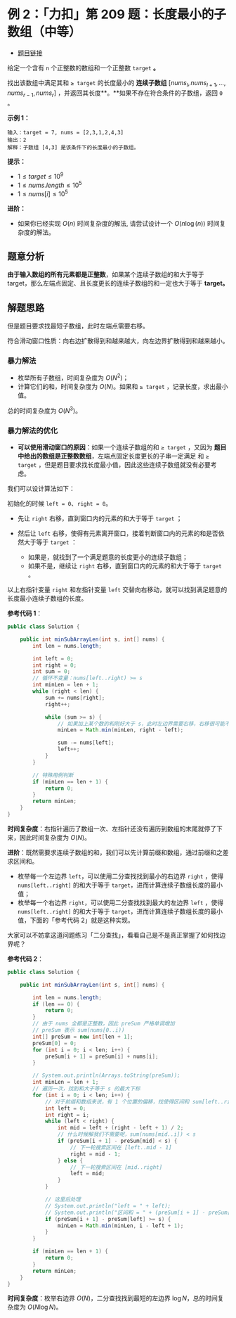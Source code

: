 # 例 2：「力扣」第 209 题：长度最小的子数组（中等）

+ [题目链接](https://leetcode-cn.com/problems/minimum-size-subarray-sum/)


给定一个含有 `n` 个正整数的数组和一个正整数 `target` **。**

找出该数组中满足其和 `≥ target` 的长度最小的 **连续子数组** $[nums_l,nums_{l+1}, ..., nums_{r-1}, nums_r]$ ，并返回其长度**。**如果不存在符合条件的子数组，返回 `0` 。

**示例 1：**

```
输入：target = 7, nums = [2,3,1,2,4,3]
输出：2
解释：子数组 [4,3] 是该条件下的长度最小的子数组。
```

**提示：**

+ $1 \le target \le 10^9$
+ $1 \le nums.length \le 10^5$
+ $1 \le nums[i] \le 10^5$

**进阶：**

- 如果你已经实现 $O(n)$ 时间复杂度的解法, 请尝试设计一个 $O(n \log(n))$ 时间复杂度的解法。

## 题意分析

**由于输入数组的所有元素都是正整数**，如果某个连续子数组的和大于等于 target，那么左端点固定、且长度更长的连续子数组的和一定也大于等于 **target。**

## 解题思路

但是题目要求找最短子数组，此时左端点需要右移。

符合滑动窗口性质：向右边扩散得到和越来越大，向左边界扩散得到和越来越小。

### 暴力解法

+ 枚举所有子数组，时间复杂度为 $O(N^2)$；
+ 计算它们的和，时间复杂度为 $O(N)$。如果和  `≥ target` ，记录长度，求出最小值。

总的时间复杂度为 $O(N^3)$。

### 暴力解法的优化

+ **可以使用滑动窗口的原因**：如果一个连续子数组的和   `≥ target` ，又因为 **题目中给出的数组是正整数数组**，左端点固定长度更长的子串一定满足 和   `≥ target` ，但是题目要求找长度最小值，因此这些连续子数组就没有必要考虑。

我们可以设计算法如下：

初始化的时候 `left = 0`、`right = 0`。

+ 先让 `right` 右移，直到窗口内的元素的和大于等于 `target` ；

+ 然后让 `left` 右移，使得有元素离开窗口，接着判断窗口内的元素的和是否依然大于等于 `target` ：

  + 如果是，就找到了一个满足题意的长度更小的连续子数组；
  + 如果不是，继续让 `right` 右移，直到窗口内的元素的和大于等于 `target` 。

以上右指针变量 `right` 和左指针变量 `left` 交替向右移动，就可以找到满足题意的长度最小连续子数组的长度。

**参考代码 1**：

```java
public class Solution {

    public int minSubArrayLen(int s, int[] nums) {
        int len = nums.length;

        int left = 0;
        int right = 0;
        int sum = 0;
        // 循环不变量：nums[left..right) >= s
        int minLen = len + 1;
        while (right < len) {
            sum += nums[right];
            right++;

            while (sum >= s) {
                // 如果加上某个数的和刚好大于 s，此时左边界需要右移，右移很可能不止一次，所以内部也是 while 循环
                minLen = Math.min(minLen, right - left);

                sum -= nums[left];
                left++;
            }
        }

        // 特殊用例判断
        if (minLen == len + 1) {
            return 0;
        }
        return minLen;
    }
}
```

**时间复杂度**：右指针遍历了数组一次、左指针还没有遍历到数组的末尾就停了下来，因此时间复杂度为 $O(N)$。

**进阶**：既然需要求连续子数组的和，我们可以先计算前缀和数组，通过前缀和之差求区间和。

+ 枚举每一个左边界 `left`，可以使用二分查找找到最小的右边界 `right` ，使得 `nums[left..right]` 的和大于等于 `target`，进而计算连续子数组长度的最小值；
+ 枚举每一个右边界 `right`，可以使用二分查找找到最大的左边界 `left` ，使得 `nums[left..right]` 的和大于等于 `target`，进而计算连续子数组长度的最小值，下面的「参考代码 2」就是这种实现。

大家可以不妨拿这道问题练习「二分查找」，看看自己是不是真正掌握了如何找边界呢？

**参考代码 2**：

```java
public class Solution {

    public int minSubArrayLen(int s, int[] nums) {

        int len = nums.length;
        if (len == 0) {
            return 0;
        }
        // 由于 nums 全都是正整数，因此 preSum 严格单调增加
        // preSum 表示 sum(nums[0..i))
        int[] preSum = new int[len + 1];
        preSum[0] = 0;
        for (int i = 0; i < len; i++) {
            preSum[i + 1] = preSum[i] + nums[i];
        }

        // System.out.println(Arrays.toString(preSum));
        int minLen = len + 1;
        // 遍历一次，找到和大于等于 s 的最大下标
        for (int i = 0; i < len; i++) {
            // 对于前缀和数组来说，有 1 个位置的偏移，找使得区间和 sum[left..right] >= s 的最大的 left
            int left = 0;
            int right = i;
            while (left < right) {
                int mid = left + (right - left + 1) / 2;
                // 什么时候解我们不需要呢，sum(nums[mid..i]) < s
                if (preSum[i + 1] - preSum[mid] < s) {
                    // 下一轮搜索区间在 [left..mid - 1]
                    right = mid - 1;
                } else {
                    // 下一轮搜索区间在 [mid..right]
                    left = mid;
                }
            }

            // 这里后处理
            // System.out.println("left = " + left);
            // System.out.println("区间和 = " + (preSum[i + 1] - preSum[left]));
            if (preSum[i + 1] - preSum[left] >= s) {
                minLen = Math.min(minLen, i - left + 1);
            }
        }

        if (minLen == len + 1) {
            return 0;
        }
        return minLen;
    }
}
```

**时间复杂度**：枚举右边界 $O(N)$，二分查找找到最短的左边界 $\log N$，总的时间复杂度为 $O(N \log N)$。
